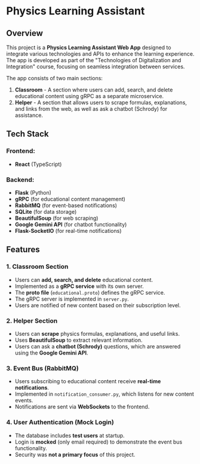 # Physics Learning Assistant

## Overview
This project is a **Physics Learning Assistant Web App** designed to integrate various technologies and APIs to enhance the learning experience. The app is developed as part of the "Technologies of Digitalization and Integration" course, focusing on seamless integration between services.

The app consists of two main sections:
1. **Classroom** - A section where users can add, search, and delete educational content using gRPC as a separate microservice.
2. **Helper** - A section that allows users to scrape formulas, explanations, and links from the web, as well as ask a chatbot (Schrody) for assistance.

## Tech Stack
### Frontend:
- **React** (TypeScript)

### Backend:
- **Flask** (Python)
- **gRPC** (for educational content management)
- **RabbitMQ** (for event-based notifications)
- **SQLite** (for data storage)
- **BeautifulSoup** (for web scraping)
- **Google Gemini API** (for chatbot functionality)
- **Flask-SocketIO** (for real-time notifications)

## Features
### 1. Classroom Section
- Users can **add, search, and delete** educational content.
- Implemented as a **gRPC service** with its own server.
- The **proto file** (`educational.proto`) defines the gRPC service.
- The gRPC server is implemented in `server.py`.
- Users are notified of new content based on their subscription level.

### 2. Helper Section
- Users can **scrape** physics formulas, explanations, and useful links.
- Uses **BeautifulSoup** to extract relevant information.
- Users can ask a **chatbot (Schrody)** questions, which are answered using the **Google Gemini API**.

### 3. Event Bus (RabbitMQ)
- Users subscribing to educational content receive **real-time notifications**.
- Implemented in `notification_consumer.py`, which listens for new content events.
- Notifications are sent via **WebSockets** to the frontend.

### 4. User Authentication (Mock Login)
- The database includes **test users** at startup.
- Login is **mocked** (only email required) to demonstrate the event bus functionality.
- Security was **not a primary focus** of this project.
